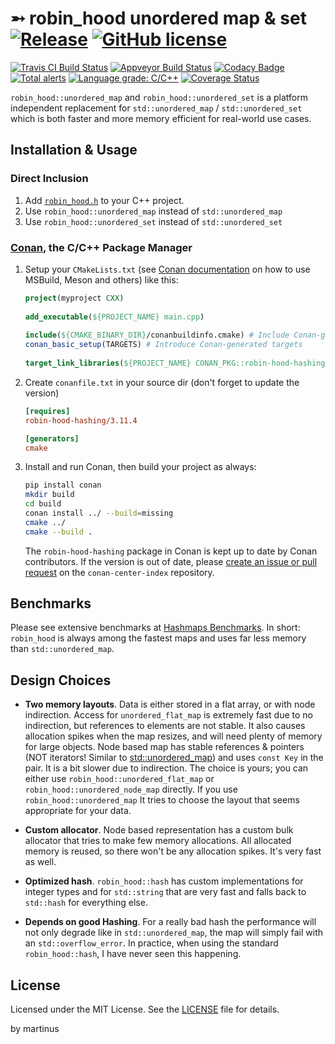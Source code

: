 ➵ robin_hood unordered map & set  [![Release](https://img.shields.io/github/release/martinus/robin-hood-hashing.svg)](https://github.com/martinus/robin-hood-hashing/releases) [![GitHub license](https://img.shields.io/github/license/martinus/robin-hood-hashing.svg)](https://raw.githubusercontent.com/martinus/robin-hood-hashing/master/LICENSE)
============


[![Travis CI Build Status](https://travis-ci.com/martinus/robin-hood-hashing.svg?branch=master)](https://travis-ci.com/martinus/robin-hood-hashing)
[![Appveyor Build Status](https://ci.appveyor.com/api/projects/status/github/martinus/robin-hood-hashing?branch=master&svg=true)](https://ci.appveyor.com/project/martinus/robin-hood-hashing)
[![Codacy Badge](https://api.codacy.com/project/badge/Grade/9308495247b542c9802016caa6fd3461)](https://www.codacy.com/app/martinus/robin-hood-hashing?utm_source=github.com&amp;utm_medium=referral&amp;utm_content=martinus/robin-hood-hashing&amp;utm_campaign=Badge_Grade)
[![Total alerts](https://img.shields.io/lgtm/alerts/g/martinus/robin-hood-hashing.svg?logo=lgtm&logoWidth=18)](https://lgtm.com/projects/g/martinus/robin-hood-hashing/alerts/)
[![Language grade: C/C++](https://img.shields.io/lgtm/grade/cpp/g/martinus/robin-hood-hashing.svg?logo=lgtm&logoWidth=18)](https://lgtm.com/projects/g/martinus/robin-hood-hashing/context:cpp)
[![Coverage Status](https://coveralls.io/repos/github/martinus/robin-hood-hashing/badge.svg)](https://coveralls.io/github/martinus/robin-hood-hashing)

`robin_hood::unordered_map` and `robin_hood::unordered_set` is a platform independent replacement for `std::unordered_map` / `std::unordered_set` which is both faster and more memory efficient for real-world use cases.

## Installation & Usage

### Direct Inclusion

1. Add [`robin_hood.h`](https://github.com/martinus/robin-hood-hashing/releases) to your C++ project.
1. Use `robin_hood::unordered_map` instead of `std::unordered_map`
1. Use `robin_hood::unordered_set` instead of `std::unordered_set`

### [Conan](https://conan.io/), the C/C++ Package Manager

1. Setup your `CMakeLists.txt` (see [Conan documentation](https://docs.conan.io/en/latest/integrations/build_system.html) on how to use MSBuild, Meson and others) like this:
   ```CMake
   project(myproject CXX)
  
   add_executable(${PROJECT_NAME} main.cpp)
  
   include(${CMAKE_BINARY_DIR}/conanbuildinfo.cmake) # Include Conan-generated file
   conan_basic_setup(TARGETS) # Introduce Conan-generated targets
  
   target_link_libraries(${PROJECT_NAME} CONAN_PKG::robin-hood-hashing)
   ```
1. Create `conanfile.txt` in your source dir (don't forget to update the version)
   ```ini
   [requires]
   robin-hood-hashing/3.11.4

   [generators]
   cmake
   ```
1. Install and run Conan, then build your project as always:
   ```Bash
   pip install conan
   mkdir build
   cd build
   conan install ../ --build=missing
   cmake ../
   cmake --build .
   ```
   The `robin-hood-hashing` package in Conan is kept up to date by Conan contributors. If the version is out of date, please [create an issue or pull request](https://github.com/conan-io/conan-center-index) on the `conan-center-index` repository.

## Benchmarks

Please see extensive benchmarks at [Hashmaps Benchmarks](https://martin.ankerl.com/2019/04/01/hashmap-benchmarks-01-overview/). In short: `robin_hood` is always among the fastest maps and uses far less memory than `std::unordered_map`.

## Design Choices

- **Two memory layouts**. Data is either stored in a flat array, or with node indirection. Access for `unordered_flat_map` is extremely fast due to no indirection, but references to elements are not stable. It also causes allocation spikes when the map resizes, and will need plenty of memory for large objects. Node based map has stable references & pointers (NOT iterators! Similar to [std::unordered_map](https://en.cppreference.com/w/cpp/container/unordered_map)) and uses `const Key` in the pair. It is a bit slower due to indirection. The choice is yours; you can either use `robin_hood::unordered_flat_map` or `robin_hood::unordered_node_map` directly. If you use `robin_hood::unordered_map` It tries to choose the layout that seems appropriate for your data.

- **Custom allocator**. Node based representation has a custom bulk allocator that tries to make few memory allocations. All allocated memory is reused, so there won't be any allocation spikes. It's very fast as well.

- **Optimized hash**. `robin_hood::hash` has custom implementations for integer types and for `std::string` that are very fast and falls back to `std::hash` for everything else.

- **Depends on good Hashing**. For a really bad hash the performance will not only degrade like in `std::unordered_map`, the map will simply fail with an `std::overflow_error`. In practice, when using the standard `robin_hood::hash`, I have never seen this happening.

## License

Licensed under the MIT License. See the [LICENSE](https://github.com/martinus/robin-hood-hashing/blob/master/LICENSE) file for details.

by martinus
